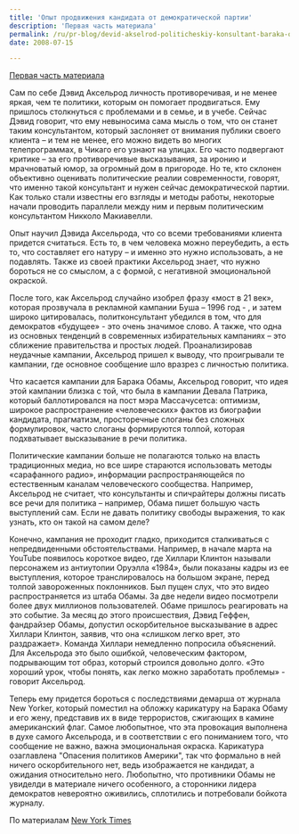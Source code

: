 ```yaml
---
title: 'Опыт продвижения кандидата от демократической партии'
description: 'Первая часть материала'
permalink: /ru/pr-blog/devid-akselrod-politicheskiy-konsultant-baraka-obamy-chast-vtoraya
date: 2008-07-15

---
```


<a href="/ru/pr-blog/devid-akselrod-politicheskiy-konsultant-baraka-obamy-chast-pervaya">Первая часть материала</a>

Сам по себе Дэвид Аксельрод личность противоречивая, и не менее яркая, чем те политики, которым он помогает продвигаться. Ему пришлось столкнуться с проблемами и в семье, и в учебе. Сейчас Дэвид говорит, что ему невыносима сама мысль о том, что он станет таким консультантом, который заслоняет от внимания публики своего клиента – и тем не менее, его можно видеть во многих телепрограммах, в Чикаго его узнают на улицах. Его часто подвергают критике – за его противоречивые высказывания, за иронию и мрачноватый юмор, за огромный дом в пригороде. Но те, кто склонен объективно оценивать политические реалии современности, говорят, что именно такой консультант и нужен сейчас демократической партии. Как только стали известны его взгляды и методы работы, некоторые начали проводить параллели между ним и первым политическим консультантом Никколо Макиавелли.

Опыт научил Дэвида Аксельрода, что со всеми требованиями клиента придется считаться. Есть то, в чем человека можно переубедить, а есть то, что составляет его натуру – и именно это нужно использовать, а не подавлять. Также из своей практики Аксельрод знает, что нужно бороться не со смыслом, а с формой, с негативной эмоциональной окраской.

После того, как Аксельрод случайно изобрел фразу «мост в 21 век», которая прозвучала в рекламной кампании Буша – 1996 год - , и затем широко цитировалась, политконсультант убедился в том, что для демократов «будущее» - это очень значимое слово.  А также, что одна из основных тенденций в современных избирательных кампаниях – это сближение правительства и простых людей. Проанализировав неудачные кампании, Аксельрод пришел к выводу, что  проигрывали те кампании, где основное сообщение шло вразрез с личностью политика.

Что касается кампании для Барака Обамы, Аксельрод говорит, что идея этой кампании близка с той, что была в кампании Девала Патрика, который баллотировался на пост мэра Массачусетса: оптимизм, широкое распространение «человеческих» фактов из биографии кандидата, прагматизм, просторечные слоганы без сложных формулировок, часто слоганы формируются толпой, которая подхватывает высказывание в речи политика.

Политические кампании больше не полагаются только на власть традиционных медиа, но все шире стараются использовать методы «сарафанного радио»,  информации распространяющейся по естественным каналам человеческого сообщества. Например, Аксельрод не считает, что консультанты и спичрайтеры должны писать все речи для политика – например, Обама пишет большую часть выступлений сам. Если не давать политику свободы выражения, то как узнать, кто он такой на самом деле?

Конечно, кампания не проходит гладко, приходится сталкиваться с непредвиденными обстоятельствами. Например,  в начале марта на YouTube появилось короткое видео, где Хиллари Клинтон называли персонажем из антиутопии Оруэлла «1984», были показаны кадры из ее выступления, которое транслировалось на большом экране, перед толпой завороженных поклонников. Был пущен слух, что это видео распространяется из штаба Обамы. За две недели видео посмотрели более двух миллионов пользователей. Обаме пришлось реагировать на это событие. За месяц до этого происшествия, Дэвид Геффен, фандрайзер Обамы, допустил оскорбительное высказывание в адрес Хиллари Клинтон, заявив, что она «слишком легко врет, это раздражает». Команда Хиллари немедленно попросила объяснений. Для Аксельрода это было ошибкой, человеческим фактором, подрывающим тот образ, который строился довольно долго. «Это хороший урок, чтобы понять, как легко можно заработать проблемы» - говорит Аксельрод.

Теперь ему придется бороться с последствиями демарша от журнала New Yorker, который поместил на обложку карикатуру на Барака Обаму и его жену, представив их в виде террористов, сжигающих в камине американский флаг. Самое любопытное, что эта провокация выполнена в духе самого Аксельрода, и в соответствии с его пониманием того, что сообщение не важно, важна эмоциональная окраска. Карикатура озаглавлена "Опасения политиков Америки", так что формально в ней ничего оскорбительного нет, ведь изображается не кандидат, а ожидания относительно него. Любопытно, что противники Обамы не увиделди в материале ничего особенного, а сторонники лидера демократов невероятно оживились, сплотились и потребовали бойкота журналу.

По материалам <a href="https://www.nytimes.com/2007/04/01/magazine/01axelrod.t.html?pagewanted=5&amp;_r=3">New York Times</a>

